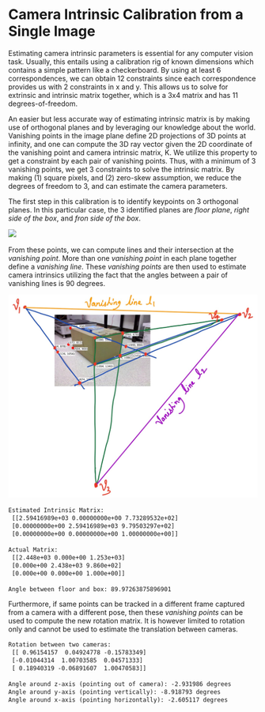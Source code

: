 # Camera Intrinsic Calibration from a Single Image

Estimating camera intrinsic parameters is essential for any computer vision task. Usually, this entails using a calibration rig of known dimensions which contains a simple pattern like a checkerboard. By using at least 6 correspondences, we can obtain 12 constraints since each correspondence provides us with 2 constraints in x and y. This allows us to solve for extrinsic and intrinsic matrix together, which is a 3x4 matrix and has 11 degrees-of-freedom.

An easier but less accurate way of estimating intrinsic matrix is by making use of orthogonal planes and by leveraging our knowledge about the world. Vanishing points in the image plane define 2D projections of 3D points at infinity, and one can compute the 3D ray vector given the 2D coordinate of the vanishing point and camera intrinsic matrix, K. We utilize this property to get a constraint by each pair of vanishing points. Thus, with a minimum of 3 vanishing points, we get 3 constraints to solve the intrinsic matrix. By making (1) square pixels, and (2) zero-skew assumption, we reduce the degrees of freedom to 3, and can estimate the camera parameters.

The first step in this calibration is to identify keypoints on 3 orthogonal planes. In this particular case, the 3 identified planes are *floor plane*, *right side of the box*, and *fron side of the box*.  

![](fig/1_with_points.png)

From these points, we can compute lines and their intersection at the *vanishing point*. More than one *vanishing point* in each plane together define a *vanishing line*. These *vanishing points* are then used to estimate camera intrinsics utilizing the fact that the angles between a pair of vanishing lines is 90 degrees.  

![](fig/vanishing_lines.jpg)

```
Estimated Intrinsic Matrix:
 [[2.59416989e+03 0.00000000e+00 7.73289532e+02]
 [0.00000000e+00 2.59416989e+03 9.79503297e+02]
 [0.00000000e+00 0.00000000e+00 1.00000000e+00]]

Actual Matrix:
 [[2.448e+03 0.000e+00 1.253e+03]
 [0.000e+00 2.438e+03 9.860e+02]
 [0.000e+00 0.000e+00 1.000e+00]]

Angle between floor and box: 89.97263875896901
```

Furthermore, if same points can be tracked in a different frame captured from a camera with a different pose, then these *vanishing points* can be used to compute the new rotation matrix. It is however limited to rotation only and cannot be used to estimate the translation between cameras.  

```
Rotation between two cameras:
 [[ 0.96154157  0.04924778 -0.15783349]
 [-0.01044314  1.00703585  0.04571333]
 [ 0.18940319 -0.06891607  1.00470583]]

Angle around z-axis (pointing out of camera): -2.931986 degrees
Angle around y-axis (pointing vertically): -8.918793 degrees
Angle around x-axis (pointing horizontally): -2.605117 degrees
```